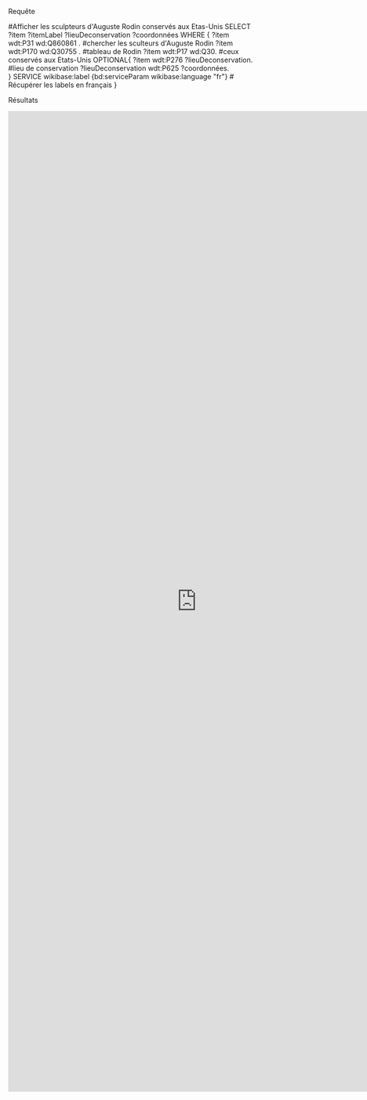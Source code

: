 
Requête 

#Afficher les sculpteurs d'Auguste Rodin conservés aux Etas-Unis
SELECT ?item ?itemLabel ?lieuDeconservation ?coordonnées WHERE
{
  ?item wdt:P31 wd:Q860861 . #chercher les sculteurs d'Auguste Rodin
  ?item wdt:P170 wd:Q30755 . #tableau de Rodin
  ?item wdt:P17 wd:Q30. #ceux conservés aux Etats-Unis
  OPTIONAL{
  ?item wdt:P276 ?lieuDeconservation. #lieu de conservation
  ?lieuDeconservation wdt:P625 ?coordonnées.    
  } 
    SERVICE wikibase:label {bd:serviceParam wikibase:language "fr"} # Récupérer les labels en français
}

Résultats 

<iframe style="width: 80vw; height: 50vh; border: none;" src="https://query.wikidata.org/embed.html#%23Afficher%20les%20sculpteurs%20d%27Auguste%20Rodin%20conserv%C3%A9s%20aux%20Etas-Unis%0ASELECT%20%3Fitem%20%3FitemLabel%20%3FlieuDeconservation%20%3Fcoordonn%C3%A9es%20WHERE%0A%7B%0A%20%20%3Fitem%20wdt%3AP31%20wd%3AQ860861%20.%20%23chercher%20les%20sculteurs%20d%27Auguste%20Rodin%0A%20%20%3Fitem%20wdt%3AP170%20wd%3AQ30755%20.%20%23tableau%20de%20Rodin%0A%20%20%3Fitem%20wdt%3AP17%20wd%3AQ30.%20%23ceux%20conserv%C3%A9s%20aux%20Etats-Unis%0A%20%20OPTIONAL%7B%0A%20%20%3Fitem%20wdt%3AP276%20%3FlieuDeconservation.%20%23lieu%20de%20conservation%0A%20%20%3FlieuDeconservation%20wdt%3AP625%20%3Fcoordonn%C3%A9es.%20%20%20%20%0A%20%20%7D%20%0A%20%20%20%20SERVICE%20wikibase%3Alabel%20%7Bbd%3AserviceParam%20wikibase%3Alanguage%20%22fr%22%7D%20%23%20R%C3%A9cup%C3%A9rer%20les%20labels%20en%20fran%C3%A7ais%0A%7D%0A" referrerpolicy="origin" sandbox="allow-scripts allow-same-origin allow-popups" ></iframe>
